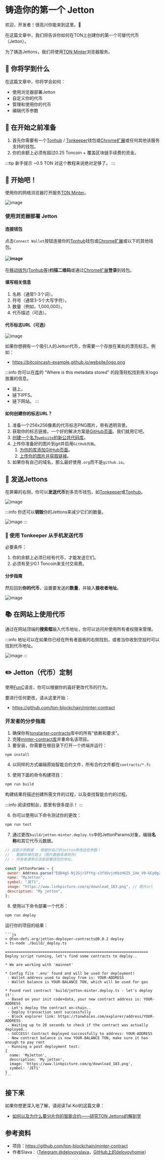 # 铸造你的第一个 Jetton

欢迎，开发者！很高兴你能来到这里。👋

在这篇文章中，我们将告诉你如何在TON上创建你的第一个可替代代币（Jetton）。

为了铸造Jettons，我们将使用[TON Minter](https://minter.ton.org/)浏览器服务。

## 📖 你将学到什么

在这篇文章中，你将学会如何：

- 使用浏览器部署Jetton
- 自定义你的代币
- 管理和使用你的代币
- 编辑代币参数

## 📌 在开始之前准备

1. 首先你需要有一个[Tonhub](https://ton.app/wallets/tonhub-wallet) / [Tonkeeper](https://ton.app/wallets/tonkeeper)钱包或[Chrome扩展](https://ton.app/wallets/chrome-plugin)或任何其他该服务支持的钱包。
2. 你的余额上必须有超过0.25 Toncoin + 覆盖区块链手续费的资金。

:::tip 新手提示
~0.5 TON 对这个教程来说绝对足够了。
:::

## 🚀 开始吧！

使用你的网络浏览器打开服务[TON Minter](https://minter.ton.org/)。

![image](/img/tutorials/jetton/jetton-main-page.png)

### 使用浏览器部署 Jetton

#### 连接钱包

点击`Connect Wallet`按钮连接你的[Tonhub](https://ton.app/wallets/tonhub-wallet)钱包或[Chrome扩展](https://ton.app/wallets/chrome-plugin)或以下的其他钱包。

#### ![image](/img/tutorials/jetton/jetton-connect-wallet.png)

在[移动钱包(Tonhub等)](https://ton.app/wallets/tonhub-wallet)**扫描二维码**或通过[Chrome扩展](https://ton.app/wallets/chrome-plugin)**登录**到钱包。

#### 填写相关信息

1. 名称（通常1-3个词）。
2. 符号（通常3-5个大写字符）。
3. 数量（例如，1,000,000）。
4. 代币描述（可选）。

#### 代币标志URL（可选）

![image](/img/tutorials/jetton/jetton-token-logo.png)

如果你想拥有一个吸引人的Jetton代币，你需要一个存放在某处的漂亮标志。例如：

* https://bitcoincash-example.github.io/website/logo.png

:::info
你可以在[库](https://github.com/ton-blockchain/minter-contract#jetton-metadata-field-best-practices)的 "Where is this metadata stored" 的段落轻松找到有关logo放置的信息。

 * 链上。
 * 链下IPFS。
 * 链下网站。
:::

#### 如何创建你的标志URL？

 1. 准备一个256x256像素的代币标志PNG图片，带有透明背景。
 2. 获取你的标志链接。一个好的解决方案是[GitHub页面](https://pages.github.com/)。我们就用它吧。
 3. [创建一个名为`website`的新公共代码库](https://docs.github.com/en/get-started/quickstart/create-a-repo)。
 4. 上传你准备好的图片到git并启用`GitHub页面`。
    1. [为你的库添加GitHub页面](https://docs.github.com/en/pages/getting-started-with-github-pages/creating-a-github-pages-site)。
    2. [上传你的图片并获取链接](https://docs.github.com/en/repositories/working-with-files/managing-files/adding-a-file-to-a-repository)。
 5. 如果你有自己的域名，那么最好使用`.org`而不是`github.io`。
 

 ## 💸 发送Jettons
 在屏幕的右侧，你可以**发送代币**到多货币钱包，如[Tonkeeper](https://tonkeeper.com/)或[Tonhub](https://ton.app/wallets/tonhub-wallet)。

![image](/img/tutorials/jetton/jetton-send-tokens.png)

:::info
 你还可以**销毁**你的Jettons来减少它们的数量。
 
 ![image](/img/tutorials/jetton/jetton-burn-tokens.png)
:::

 ### 📱 使用 Tonkeeper 从手机发送代币

必要条件：

1. 你的余额上必须已经有代币，才能发送它们。
2. 必须有至少0.1 Toncoin来支付交易费。

#### 分步指南

然后回到**你的代币**，设置要发送的**数量**，并输入**接收者地址**。

![image](/img/tutorials/jetton/jetton-send-tutorial.png)


 ## 📚 在网站上使用代币

 通过在网站顶端的**搜索框**输入代币地址，你可以访问并使用所有者权限来管理。
 
:::info
 地址可以在如果你已经在所有者面板的右侧找到，或者当你收到空投时可以找到代币地址。

 ![image](/img/tutorials/jetton/jetton-wallet-address.png)
:::


 ## ✏️ Jetton（代币）定制

使用[FunC](/develop/func/overview)语言，你可以根据你的喜好更改代币的行为。

要进行任何更改，请从这里开始：

* https://github.com/ton-blockchain/minter-contract

### 开发者的分步指南

 1. 确保你有[tonstarter-contracts](https://github.com/ton-defi-org/tonstarter-contracts)库中的所有"依赖和要求"。
 2. 克隆[minter-contract库](https://github.com/ton-blockchain/minter-contract)并重命名该项目。
 3. 要安装，你需要在根目录下打开一个终端并运行：

 ```bash npm2yarn
 npm install
 ```

 4. 以同样的方式编辑原始智能合约文件，所有合约文件都在`contracts/*.fc`

 5. 使用下面的命令构建项目：

 ```bash npm2yarn
 npm run build
 ```
 构建结果将描述创建所需文件的过程，以及查找智能合约的过程。
 
 :::info
 阅读控制台，那里有很多提示！
 :::
    
 6. 你可以使用以下命令测试你的更改：

 ```bash npm2yarn
 npm run test
 ```

 7. 通过更改`build/jetton-minter.deploy.ts`中的JettonParams对象，编辑**名称**和其它代币元数据。

 ```js
// 这是示例数据 - 根据你自己的jetton修改这些参数！
// - 数据存储在链上（图片数据本身除外）
// - 所有者通常应该是部署钱包的地址。
   
 const jettonParams = {
  owner: Address.parse("EQD4gS-Nj2Gjr2FYtg-s3fXUvjzKbzHGZ5_1Xe_V0-GCp0p2"),
  name: "MyJetton",
  symbol: "JET1",
  image: "https://www.linkpicture.com/q/download_183.png", // 图片url
  description: "My jetton",
};
 ```

 8. 使用以下命令部署一个代币：

 ```bash npm2yarn
 npm run deploy
 ```
 运行你的项目的结果：

    ```js
    > @ton-defi.org/jetton-deployer-contracts@0.0.2 deploy
    > ts-node ./build/_deploy.ts

    =================================================================
    Deploy script running, let's find some contracts to deploy..

    * We are working with 'mainnet'

    * Config file '.env' found and will be used for deployment!
     - Wallet address used to deploy from is: YOUR-ADDRESS
     - Wallet balance is YOUR-BALANCE TON, which will be used for gas

    * Found root contract 'build/jetton-minter.deploy.ts - let's deploy it':
     - Based on your init code+data, your new contract address is: YOUR-ADDRESS
     - Let's deploy the contract on-chain..
     - Deploy transaction sent successfully
     - Block explorer link: https://tonwhales.com/explorer/address/YOUR-ADDRESS
     - Waiting up to 20 seconds to check if the contract was actually deployed..
     - SUCCESS! Contract deployed successfully to address: YOUR-ADDRESS
     - New contract balance is now YOUR-BALANCE TON, make sure it has enough to pay rent
     - Running a post deployment test:
    {
      name: 'MyJetton',
      description: 'My jetton',
      image: 'https://www.linkpicture.com/q/download_183.png',
      symbol: 'JET1'
    }
    ```


## 接下来

如果你想更深入地了解，请阅读Tal Kol的这篇文章：  
* [如何以及为什么要分片你的智能合约——研究TON Jettons的解剖学](https://blog.ton.org/how-to-shard-your-ton-smart-contract-and-why-studying-the-anatomy-of-tons-jettons)


## 参考资料

 - 项目：https://github.com/ton-blockchain/minter-contract
 - 作者Slava：（[Telegram @delovoyslava](https://t.me/delovoyslava)，[GitHub上的delovoyhomie](https://github.com/delovoyhomie)）
